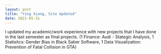 ```yaml
---
layout: post
title: "Ying Xiong, Site Updated"
date: 2021-05-31
---
```


I updated my academic/work experience with new projects that I have done in the last semester as final projects. 
(1 Finance: Audi - Stategic Analysis, 1 Statisitcs: Gender Bias in Black Saber Software, 1 Data Visualization: Prevention of Fatal Collision in GTA)
